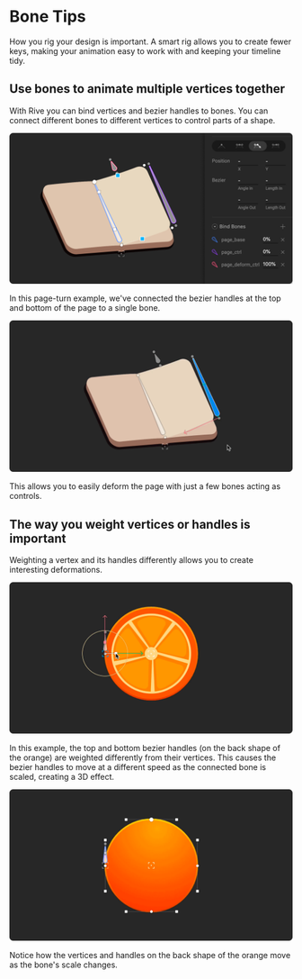 # Bone Tips

How you rig your design is important. A smart rig allows you to create fewer keys, making your animation easy to work with and keeping your timeline tidy.

## Use bones to animate multiple vertices together

With Rive you can bind vertices and bezier handles to bones. You can connect different bones to different vertices to control parts of a shape.

![](../../../.gitbook/assets/use_bones_3.png)

In this page-turn example, we've connected the bezier handles at the top and bottom of the page to a single bone.

![](../../../.gitbook/assets/uso_bones_4.gif)

This allows you to easily deform the page with just a few bones acting as controls.

## The way you weight vertices or handles is important

Weighting a vertex and its handles differently allows you to create interesting deformations.

![](../../../.gitbook/assets/uso_bones_5.gif)

In this example, the top and bottom bezier handles \(on the back shape of the orange\) are weighted differently from their vertices. This causes the bezier handles to move at a different speed as the connected bone is scaled, creating a 3D effect.

![](../../../.gitbook/assets/uso_bones_6.gif)

Notice how the vertices and handles on the back shape of the orange move as the bone's scale changes.

